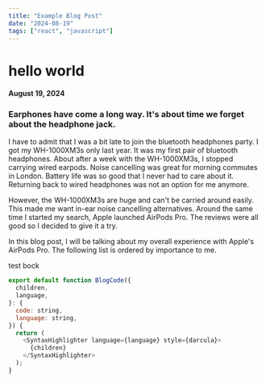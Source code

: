 ```yaml
---
title: "Example Blog Post"
date: "2024-08-19"
tags: ["react", "javascript"]
---
```


# hello world

#### August 19, 2024

### Earphones have come a long way. It's about time we forget about the headphone jack.

I have to admit that I was a bit late to join the bluetooth headphones party. I got my WH-1000XM3s only last year. It was my first pair of bluetooth headphones. About after a week with the WH-1000XM3s, I stopped carrying wired earpods. Noise cancelling was great for morning commutes in London. Battery life was so good that I never had to care about it. Returning back to wired headphones was not an option for me anymore.

However, the WH-1000XM3s are huge and can't be carried around easily. This made me want in-ear noise cancelling alternatives. Around the same time I started my search, Apple launched AirPods Pro. The reviews were all good so I decided to give it a try.

In this blog post, I will be talking about my overall experience with Apple's AirPods Pro. The following list is ordered by importance to me.

<p>test bock</p>
<BlogImage image='tony.jpg' folder="example" subTitle="Tony Tony Chopper, doctor of the straw hat pirates" reference="https://www.google.com"/>

```js file="components/code" language="jsx"
export default function BlogCode({
  children,
  language,
}: {
  code: string,
  language: string,
}) {
  return (
    <SyntaxHighlighter language={language} style={darcula}>
      {children}
    </SyntaxHighlighter>
  );
}
```

<!-- <p>"<code></code>"</p> -->
<!-- <code language="jsx" className="test" file="components/code">
  export default function BlogCode({
    children,
    language,
  }: {
    code: string,
    language: string,
  }) {
    return (
      &lt;SyntaxHighlighter language={language} style={darcula}&gt;
        {children}
      &lt;/SyntaxHighlighter&gt;
    );
}
</code> -->

<BlogVideo folder="example" video="1MinTimer.mp4"
subTitle="1 min timer"
reference="link"
/>
